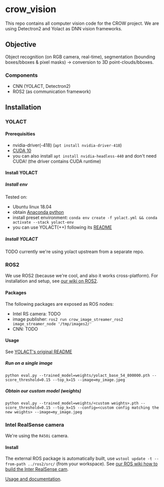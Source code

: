 # crow_vision

This repo contains all computer vision code for the CROW project. 
We are using Detectron2 and Yolact as DNN vision frameworks. 

## Objective

Object recognition (on RGB camera, real-time), segmentation (bounding boxes/bboxes & pixel masks) -> conversion to 3D point-clouds/bboxes. 

### Components

- CNN (YOLACT, Detectron2)
- ROS2 (as communication framework)

## Installation

### YOLACT 

#### Prerequisities

- nvidia-driver(-418) (`apt install nvidia-driver-418`)
- [CUDA 10](https://developer.nvidia.com/cuda-10.1-download-archive-update2?target_os=Linux&target_arch=x86_64&target_distro=Ubuntu&target_version=1804&target_type=debnetwork)
- you can also install `apt install nvidia-headless-440` and don't need CUDA! (the driver contains CUDA runtime)

#### Install YOLACT

##### Install env

Tested on:
- Ubuntu linux 18.04
- obtain [Anaconda python](https://www.anaconda.com/distribution/)
- install preset environment: `conda env create -f yolact.yml && conda activate --stack yolact-env`
- you can use YOLACT(++) following its [README](external/yolact/README.md)

##### Install YOLACT

TODO currently we're using yolact upstream from a separate repo. 

### ROS2

We use ROS2 (because we're cool, and also it works cross-platform). 
For installation and setup, see [our wiki on ROS2](https://gitlab.ciirc.cvut.cz/imitrob/project_crow/crow/-/wikis/ros-guide).

#### Packages

The following packages are exposed as ROS nodes: 

- Intel RS camera: TODO
- image publisher: `ros2 run crow_image_streamer_ros2 image_streamer_node '/tmp/images2/'`
- CNN: TODO

#### Usage

See [YOLACT's original README](external/yolact/README.md)

##### Run on a single image
`python eval.py --trained_model=weights/yolact_base_54_800000.pth --score_threshold=0.15 --top_k=15 --image=my_image.jpeg`

##### Obtain our custom model (weights)

`python eval.py --trained_model=weights/<custom weights>.pth --score_threshold=0.15 --top_k=15 --config=<custom config matching the new weights> --image=my_image.jpeg`

### Intel RealSense camera

We're using the `R450i` camera. 

#### Install

The external ROS package is automatically built, use `wstool update -t --from-path ../ros2/src/`  (from your workspace).
See [our ROS wiki how to build the Inter RealSense cam](https://gitlab.ciirc.cvut.cz/imitrob/project_crow/crow/-/wikis/ros-guide#ros-realsense). 

[Usage and documentation](https://github.com/intel/ros2_intel_realsense#usage-instructions).




